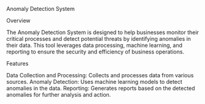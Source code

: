 Anomaly Detection System

Overview

The Anomaly Detection System is designed to help businesses monitor their critical processes and detect potential threats by identifying anomalies in their data. This tool leverages data processing, machine learning, and reporting to ensure the security and efficiency of business operations.

Features

Data Collection and Processing: Collects and processes data from various sources.
Anomaly Detection: Uses machine learning models to detect anomalies in the data.
Reporting: Generates reports based on the detected anomalies for further analysis and action.
